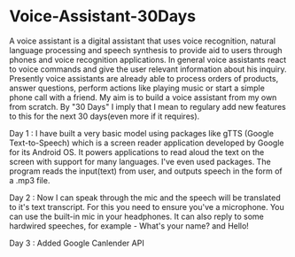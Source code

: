 # Voice-Assistant-30Days
A voice assistant is a digital assistant that uses voice recognition, natural language processing and speech synthesis to provide aid to users through phones and voice recognition applications. In general voice assistants react to voice commands and give the user relevant information about his inquiry. Presently voice assistants are already able to process orders of products, answer questions, perform actions like playing music or start a simple phone call with a friend.
My aim is to build a voice assistant from my own from scratch. By "30 Days" I imply that I mean to regulary add new features to this for the next 30 days(even more if it requires).

Day 1 : I have built a very basic model using packages like gTTS (Google Text-to-Speech) which is a screen reader application developed by Google for its Android OS. It powers applications to read aloud the text on the screen with support for many languages. I've even used packages. The program reads the input(text) from user, and outputs speech in the form of a .mp3 file.

Day 2 : Now I can speak through the mic and the speech will be translated to it's text transcript. For this you need to ensure you've a microphone. You can use the built-in mic in your headphones. It can also reply to some hardwired speeches, for example - What's your name? and Hello!

Day 3 : Added Google Canlender API
